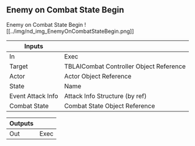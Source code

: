 ## Enemy on Combat State Begin
Enemy on Combat State Begin
![[../img/nd_img_EnemyOnCombatStateBegin.png]]

|Inputs||
|--|--|
| In | Exec |
| Target | TBLAICombat Controller Object Reference |
| Actor | Actor Object Reference |
| State | Name |
| Event Attack Info | Attack Info Structure (by ref) |
| Combat State | Combat State Object Reference |

|Outputs||
|--|--|
| Out | Exec |
